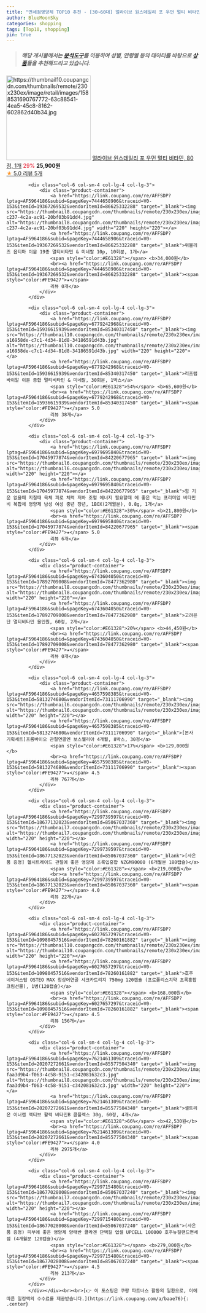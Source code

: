 ```yaml
---
title: "면세점영양제 TOP10 추천 - [30~60대] 얼라이브 원스데일리 포 우먼 멀티 비타민, 80정, 1개"
author: BlueMoonSky
categories: shopping
tags: [Top10, shopping]
pin: true
---
```


> ##### 해당 게시물에서는 [**분석도구**](https://itemscout.io/)를 이용하여 **성별**, **연령별** 등의 데이터를 바탕으로 [**상품**](https://link.coupang.com/a/baae76)들을 추천해드리고 있습니다.
<div class="container"><div class="row">
            <div class="col-6 col-sm-4 col-lg-4 col-lg-3">
                <div class="product-container">
                    <a href="https://link.coupang.com/re/AFFSDP?lptag=AF5964186&subid=&pageKey=3961975&traceid=V0-153&itemId=14104387226&vendorItemId=81351466902" target="_blank"><img src="https://thumbnail10.coupangcdn.com/thumbnails/remote/230x230ex/image/retail/images/1588531690767772-63c88541-4ea5-45c8-8162-602862d40b34.jpg" alt="https://thumbnail10.coupangcdn.com/thumbnails/remote/230x230ex/image/retail/images/1588531690767772-63c88541-4ea5-45c8-8162-602862d40b34.jpg" width="220" height="220"></a>
                    <a href="https://link.coupang.com/re/AFFSDP?lptag=AF5964186&subid=&pageKey=3961975&traceid=V0-153&itemId=14104387226&vendorItemId=81351466902" target="_blank">얼라이브 원스데일리 포 우먼 멀티 비타민, 80정, 1개</a>
                    <span style="color:#E61328">29%</span> <b>25,900원</b>
                    <br><a href="https://link.coupang.com/re/AFFSDP?lptag=AF5964186&subid=&pageKey=3961975&traceid=V0-153&itemId=14104387226&vendorItemId=81351466902" target="_blank"><span style="color:#FE9427">★</span> 5.0
                    리뷰 5개</a>
                </div>
            </div>
            
            <div class="col-6 col-sm-4 col-lg-4 col-lg-3">
                <div class="product-container">
                    <a href="https://link.coupang.com/re/AFFSDP?lptag=AF5964186&subid=&pageKey=7444658906&traceid=V0-153&itemId=19367269532&vendorItemId=86625332288" target="_blank"><img src="https://thumbnail8.coupangcdn.com/thumbnails/remote/230x230ex/image/retail/images/2023/07/19/12/7/df617a7b-c237-4c2a-ac91-20bf03b91dd4.jpg" alt="https://thumbnail8.coupangcdn.com/thumbnails/remote/230x230ex/image/retail/images/2023/07/19/12/7/df617a7b-c237-4c2a-ac91-20bf03b91dd4.jpg" width="220" height="220"></a>
                    <a href="https://link.coupang.com/re/AFFSDP?lptag=AF5964186&subid=&pageKey=7444658906&traceid=V0-153&itemId=19367269532&vendorItemId=86625332288" target="_blank">위블리즈 옵티마 이뮨 19종 멀티비타민 & 미네랄 10p, 10회분, 1개</a>
                    <span style="color:#E61328"></span> <b>34,000원</b>
                    <br><a href="https://link.coupang.com/re/AFFSDP?lptag=AF5964186&subid=&pageKey=7444658906&traceid=V0-153&itemId=19367269532&vendorItemId=86625332288" target="_blank"><span style="color:#FE9427">★</span> 
                    리뷰 0개</a>
                </div>
            </div>
            
            <div class="col-6 col-sm-4 col-lg-4 col-lg-3">
                <div class="product-container">
                    <a href="https://link.coupang.com/re/AFFSDP?lptag=AF5964186&subid=&pageKey=6779242968&traceid=V0-153&itemId=15936615939&vendorItemId=85340317450" target="_blank"><img src="https://thumbnail10.coupangcdn.com/thumbnails/remote/230x230ex/image/retail/images/1082795482052933-a16958de-c7c1-4d34-81d8-34186591d43b.jpg" alt="https://thumbnail10.coupangcdn.com/thumbnails/remote/230x230ex/image/retail/images/1082795482052933-a16958de-c7c1-4d34-81d8-34186591d43b.jpg" width="220" height="220"></a>
                    <a href="https://link.coupang.com/re/AFFSDP?lptag=AF5964186&subid=&pageKey=6779242968&traceid=V0-153&itemId=15936615939&vendorItemId=85340317450" target="_blank">리즈랩 바이알 이뮨 종합 멀티비타민 & 미네랄, 30회분, 1박스</a>
                    <span style="color:#E61328">54%</span> <b>65,600원</b>
                    <br><a href="https://link.coupang.com/re/AFFSDP?lptag=AF5964186&subid=&pageKey=6779242968&traceid=V0-153&itemId=15936615939&vendorItemId=85340317450" target="_blank"><span style="color:#FE9427">★</span> 5.0
                    리뷰 38개</a>
                </div>
            </div>
            
            <div class="col-6 col-sm-4 col-lg-4 col-lg-3">
                <div class="product-container">
                    <a href="https://link.coupang.com/re/AFFSDP?lptag=AF5964186&subid=&pageKey=6979695840&traceid=V0-153&itemId=17045977874&vendorItemId=84220677965" target="_blank"><img src="https://thumbnail6.coupangcdn.com/thumbnails/remote/230x230ex/image/vendor_inventory/557c/52c59534c4e31f198bcbd742b1dffae200792c0b7d578f415845110ae9df.jpg" alt="https://thumbnail6.coupangcdn.com/thumbnails/remote/230x230ex/image/vendor_inventory/557c/52c59534c4e31f198bcbd742b1dffae200792c0b7d578f415845110ae9df.jpg" width="220" height="220"></a>
                    <a href="https://link.coupang.com/re/AFFSDP?lptag=AF5964186&subid=&pageKey=6979695840&traceid=V0-153&itemId=17045977874&vendorItemId=84220677965" target="_blank">힘 기운 없을때 지칠때 육체 피로 체력 저하 조혈 에너지 필요할때 에 좋은 먹는 프리미엄 비타민 비 복합체 영양제 남성 여성 중년 장년, 1BOX(2개월분), 0.8g, 1개</a>
                    <span style="color:#E61328">30%</span> <b>21,800원</b>
                    <br><a href="https://link.coupang.com/re/AFFSDP?lptag=AF5964186&subid=&pageKey=6979695840&traceid=V0-153&itemId=17045977874&vendorItemId=84220677965" target="_blank"><span style="color:#FE9427">★</span> 5.0
                    리뷰 6개</a>
                </div>
            </div>
            
            <div class="col-6 col-sm-4 col-lg-4 col-lg-3">
                <div class="product-container">
                    <a href="https://link.coupang.com/re/AFFSDP?lptag=AF5964186&subid=&pageKey=6743604050&traceid=V0-153&itemId=17892709008&vendorItemId=78477362980" target="_blank"><img src="https://thumbnail8.coupangcdn.com/thumbnails/remote/230x230ex/image/vendor_inventory/db13/f242272a1aa9e1bef5d0d76f7aa8252c10172c91fc984f1c0cb33cf6c6e6.jpg" alt="https://thumbnail8.coupangcdn.com/thumbnails/remote/230x230ex/image/vendor_inventory/db13/f242272a1aa9e1bef5d0d76f7aa8252c10172c91fc984f1c0cb33cf6c6e6.jpg" width="220" height="220"></a>
                    <a href="https://link.coupang.com/re/AFFSDP?lptag=AF5964186&subid=&pageKey=6743604050&traceid=V0-153&itemId=17892709008&vendorItemId=78477362980" target="_blank">고려은단 멀티비타민 올인원, 60정, 2개</a>
                    <span style="color:#E61328">20%</span> <b>44,450원</b>
                    <br><a href="https://link.coupang.com/re/AFFSDP?lptag=AF5964186&subid=&pageKey=6743604050&traceid=V0-153&itemId=17892709008&vendorItemId=78477362980" target="_blank"><span style="color:#FE9427">★</span> 
                    리뷰 0개</a>
                </div>
            </div>
            
            <div class="col-6 col-sm-4 col-lg-4 col-lg-3">
                <div class="product-container">
                    <a href="https://link.coupang.com/re/AFFSDP?lptag=AF5964186&subid=&pageKey=4657598385&traceid=V0-153&itemId=5813274680&vendorItemId=73111706990" target="_blank"><img src="https://thumbnail6.coupangcdn.com/thumbnails/remote/230x230ex/image/vendor_inventory/8dcc/74e1cd616e847019be746bd47006ba4768b0f535d5a22bc1c95c15f5230d.jpg" alt="https://thumbnail6.coupangcdn.com/thumbnails/remote/230x230ex/image/vendor_inventory/8dcc/74e1cd616e847019be746bd47006ba4768b0f535d5a22bc1c95c15f5230d.jpg" width="220" height="220"></a>
                    <a href="https://link.coupang.com/re/AFFSDP?lptag=AF5964186&subid=&pageKey=4657598385&traceid=V0-153&itemId=5813274680&vendorItemId=73111706990" target="_blank">[본사 기획세트]프롬바이오 관절연골엔 보스웰리아 4개월, 8박스, 30정</a>
                    <span style="color:#E61328">17%</span> <b>129,000원</b>
                    <br><a href="https://link.coupang.com/re/AFFSDP?lptag=AF5964186&subid=&pageKey=4657598385&traceid=V0-153&itemId=5813274680&vendorItemId=73111706990" target="_blank"><span style="color:#FE9427">★</span> 4.5
                    리뷰 767개</a>
                </div>
            </div>
            
            <div class="col-6 col-sm-4 col-lg-4 col-lg-3">
                <div class="product-container">
                    <a href="https://link.coupang.com/re/AFFSDP?lptag=AF5964186&subid=&pageKey=7299739597&traceid=V0-153&itemId=18677132023&vendorItemId=85067037360" target="_blank"><img src="https://thumbnail7.coupangcdn.com/thumbnails/remote/230x230ex/image/vendor_inventory/17df/2ab7328c09e9079712b30c170be4838217ca4f78f3c2f0c1c0d330e0533d.png" alt="https://thumbnail7.coupangcdn.com/thumbnails/remote/230x230ex/image/vendor_inventory/17df/2ab7328c09e9079712b30c170be4838217ca4f78f3c2f0c1c0d330e0533d.png" width="220" height="220"></a>
                    <a href="https://link.coupang.com/re/AFFSDP?lptag=AF5964186&subid=&pageKey=7299739597&traceid=V0-153&itemId=18677132023&vendorItemId=85067037360" target="_blank">[사은품 증정] 헬시트레이드 관절에 좋은 영양제 초록입홍합 NZGM90000 (6개월분 180캡슐)</a>
                    <span style="color:#E61328"></span> <b>219,000원</b>
                    <br><a href="https://link.coupang.com/re/AFFSDP?lptag=AF5964186&subid=&pageKey=7299739597&traceid=V0-153&itemId=18677132023&vendorItemId=85067037360" target="_blank"><span style="color:#FE9427">★</span> 4.0
                    리뷰 22개</a>
                </div>
            </div>
            
            <div class="col-6 col-sm-4 col-lg-4 col-lg-3">
                <div class="product-container">
                    <a href="https://link.coupang.com/re/AFFSDP?lptag=AF5964186&subid=&pageKey=6027657297&traceid=V0-153&itemId=10980457516&vendorItemId=78260161882" target="_blank"><img src="https://thumbnail10.coupangcdn.com/thumbnails/remote/230x230ex/image/vendor_inventory/3e7e/a09eb9a471c88ea6b3bb5bcecf02be2d73f5abcdf782b064ea8ad0471f8b.jpg" alt="https://thumbnail10.coupangcdn.com/thumbnails/remote/230x230ex/image/vendor_inventory/3e7e/a09eb9a471c88ea6b3bb5bcecf02be2d73f5abcdf782b064ea8ad0471f8b.jpg" width="220" height="220"></a>
                    <a href="https://link.coupang.com/re/AFFSDP?lptag=AF5964186&subid=&pageKey=6027657297&traceid=V0-153&itemId=10980457516&vendorItemId=78260161882" target="_blank">호주 네이쳐스탑 OSTEO MAX 청상어연골 샤크카트리지 750mg 120캡슐 (프로폴리스치약 초록홍합크림선물), 1병(120캡슐)</a>
                    <span style="color:#E61328"></span> <b>168,000원</b>
                    <br><a href="https://link.coupang.com/re/AFFSDP?lptag=AF5964186&subid=&pageKey=6027657297&traceid=V0-153&itemId=10980457516&vendorItemId=78260161882" target="_blank"><span style="color:#FE9427">★</span> 4.5
                    리뷰 156개</a>
                </div>
            </div>
            
            <div class="col-6 col-sm-4 col-lg-4 col-lg-3">
                <div class="product-container">
                    <a href="https://link.coupang.com/re/AFFSDP?lptag=AF5964186&subid=&pageKey=7621461309&traceid=V0-153&itemId=20207272661&vendorItemId=85577504340" target="_blank"><img src="https://thumbnail8.coupangcdn.com/thumbnails/remote/230x230ex/image/retail/images/1848307160221102-faa3d9b4-f063-4c58-9151-c342081632c3.jpg" alt="https://thumbnail8.coupangcdn.com/thumbnails/remote/230x230ex/image/retail/images/1848307160221102-faa3d9b4-f063-4c58-9151-c342081632c3.jpg" width="220" height="220"></a>
                    <a href="https://link.coupang.com/re/AFFSDP?lptag=AF5964186&subid=&pageKey=7621461309&traceid=V0-153&itemId=20207272661&vendorItemId=85577504340" target="_blank">셀트리온 이너랩 액티브 활력 비타민B 콤플렉스 30g, 60정, 4개</a>
                    <span style="color:#E61328">66%</span> <b>42,530원</b>
                    <br><a href="https://link.coupang.com/re/AFFSDP?lptag=AF5964186&subid=&pageKey=7621461309&traceid=V0-153&itemId=20207272661&vendorItemId=85577504340" target="_blank"><span style="color:#FE9427">★</span> 4.0
                    리뷰 2975개</a>
                </div>
            </div>
            
            <div class="col-6 col-sm-4 col-lg-4 col-lg-3">
                <div class="product-container">
                    <a href="https://link.coupang.com/re/AFFSDP?lptag=AF5964186&subid=&pageKey=7299715480&traceid=V0-153&itemId=18677028008&vendorItemId=85067037240" target="_blank"><img src="https://thumbnail7.coupangcdn.com/thumbnails/remote/230x230ex/image/vendor_inventory/2cd0/b72443250b87a34f3c6fdbb5cb637e217140ee6a790ee668e814e6d4d5c7.png" alt="https://thumbnail7.coupangcdn.com/thumbnails/remote/230x230ex/image/vendor_inventory/2cd0/b72443250b87a34f3c6fdbb5cb637e217140ee6a790ee668e814e6d4d5c7.png" width="220" height="220"></a>
                    <a href="https://link.coupang.com/re/AFFSDP?lptag=AF5964186&subid=&pageKey=7299715480&traceid=V0-153&itemId=18677028008&vendorItemId=85067037240" target="_blank">(사은품 증정) 피부에 좋은 영양제 양태반 콜라겐 단백질 업셀 UPCELL 100000 호주뉴질랜드면세점 (4개월분 120캡슐)</a>
                    <span style="color:#E61328"></span> <b>279,000원</b>
                    <br><a href="https://link.coupang.com/re/AFFSDP?lptag=AF5964186&subid=&pageKey=7299715480&traceid=V0-153&itemId=18677028008&vendorItemId=85067037240" target="_blank"><span style="color:#FE9427">★</span> 4.5
                    리뷰 213개</a>
                </div>
            </div>
            </div></div><br><br>[👉 이 포스팅은 쿠팡 파트너스 활동의 일환으로, 이에 따른 일정액의 수수료를 제공받습니다.](https://link.coupang.com/a/baae76){: .center}